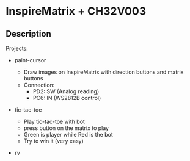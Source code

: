 # InspireMatrix + CH32V003

## Description

Projects:

* paint-cursor
    * Draw images on InspireMatrix with direction buttons and matrix buttons
    * Connection: 
        * PD2: SW (Analog reading)
        * PC6: IN (WS2812B control)

* tic-tac-toe
    * Play tic-tac-toe with bot
    * press button on the matrix to play
    * Green is player while Red is the bot
    * Try to win it (very easy)

* rv